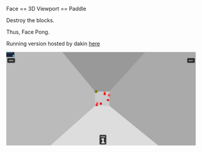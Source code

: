 Face == 3D Viewport == Paddle

Destroy the blocks.

Thus, Face Pong.

Running version hosted by dakin [here](http://andrew-dakin.com/facepong/)

![Screenshot](screenshot.jpg)
